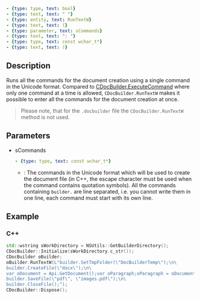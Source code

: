 ```yml signature
- {type: type, text: bool}
- {type: text, text: " "}
- {type: entity, text: RunTextW}
- {type: text, text: (}
- {type: parameter, text: sCommands}
- {type: text, text: ": "}
- {type: type, text: const wchar_t*}
- {type: text, text: )}
```

## Description

Runs all the commands for the document creation using a single command in the Unicode format. Compared to [CDocBuilder.ExecuteCommand](../ExecuteCommand/index.md) where only one command at a time is allowed, `CDocBuilder.RunTextW` makes it possible to enter all the commands for the document creation at once.

> Please note, that for the `.docbuilder` file the `CDocBuilder.RunTextW` method is not used.

## Parameters

<parameters>

- sCommands

  ```yml signature.variant="inline"
  - {type: type, text: const wchar_t*}
  ```

  - : The commands in the Unicode format which will be used to create the document file (in C++, the escape character must be used when the command contains quotation symbols). All the commands containing `builder.` are line separated, i.e. you cannot write them in one line, each command must start with its own line.

</parameters>

## Example

### C++

```cpp
std::wstring sWorkDirectory = NSUtils::GetBuilderDirectory();
CDocBuilder::Initialize(sWorkDirectory.c_str());
CDocBuilder oBuilder;
oBuilder.RunTextW(L"builder.SetTmpFolder(\"DocBuilderTemp\");\n\
builder.CreateFile(\"docx\");\n\
var oDocument = Api.GetDocument();var oParagraph;oParagraph = oDocument.GetElement(0);oParagraph.SetJc(\"center\");oParagraph.AddText(\"Center\");\n\
builder.SaveFile(\"pdf\", \"images.pdf\");\n\
builder.CloseFile();");
CDocBuilder::Dispose();
```
